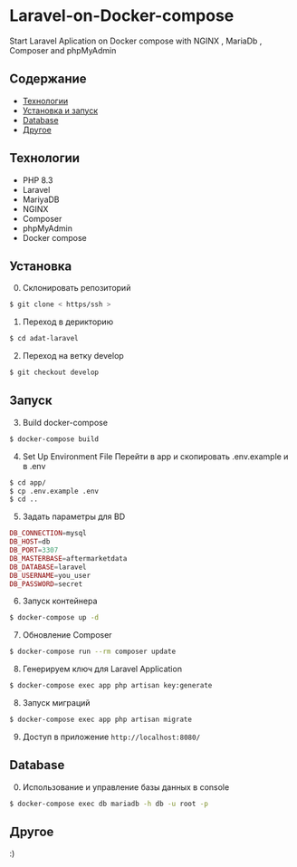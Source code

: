 # Laravel-on-Docker-compose
Start Laravel Aplication on Docker compose with NGINX , MariaDb , Composer and phpMyAdmin
## Содержание
- [Технологии](#технологии)
- [Установка и запуск](#установка)
- [Database](#database)
- [Другое](#другое)

## Технологии
- PHP 8.3
- Laravel
- MariyaDB
- NGINX
- Composer
- phpMyAdmin
- Docker compose

## Установка

0. Склонировать репозиторий
```sh
$ git clone < https/ssh >
```
1. Переход в дерикторию
```sh
$ cd adat-laravel
```
2. Переход на ветку develop
```sh
$ git checkout develop
```
## Запуск
3. Build docker-compose
```sh
$ docker-compose build
```
4. Set Up Environment File
Перейти в app и скопировать .env.example и в .env
```sh
$ cd app/
$ cp .env.example .env
$ cd ..
```
5. Задать параметры для BD
```php
DB_CONNECTION=mysql
DB_HOST=db
DB_PORT=3307
DB_MASTERBASE=aftermarketdata
DB_DATABASE=laravel
DB_USERNAME=you_user
DB_PASSWORD=secret
```
6. Запуск контейнера
```sh
$ docker-compose up -d
```
7. Обновление Composer 
```sh
$ docker-compose run --rm composer update
```
8. Генерируем ключ для Laravel Application
```sh
$ docker-compose exec app php artisan key:generate
```
8. Запуск миграций
```sh
$ docker-compose exec app php artisan migrate
```
9. Доступ в приложение 
`http://localhost:8080/`

## Database

0. Использование и управление базы данных в console
```sh
$ docker-compose exec db mariadb -h db -u root -p
```

## Другое 

:)
